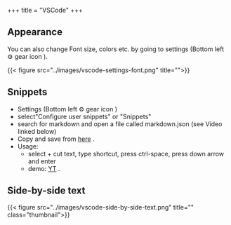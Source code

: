 +++
title = "VSCode"
+++

## Appearance
You can also change Font size, colors etc. by going to settings (Bottom left ⚙️ gear icon ).

{{< figure src="../images/vscode-settings-font.png" title="">}}

## Snippets
- Settings (Bottom left ⚙️ gear icon )
- select"Configure user snippets" or "Snippets" 
- search for markdown and open a file called markdown.json (see Video linked below)
- Copy and save from [here](../markdown.json) .
- Usage:
  - select + cut text, type shortcut, press ctrl-space, press down arrow and enter
  - demo: [YT](https://youtu.be/4gzHnJp1iOk) .


## Side-by-side text
{{< figure src="../images/vscode-side-by-side-text.png" title="" class="thumbnail">}}